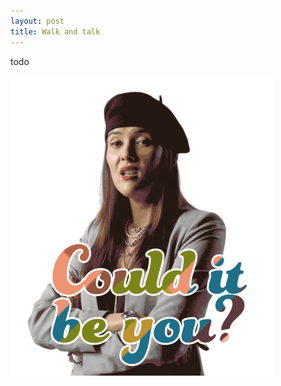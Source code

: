 ```yaml
---
layout: post
title: Walk and talk
---
```


todo

![patti harrison "could it be you?"](/images/could-it-be-you.gif)
